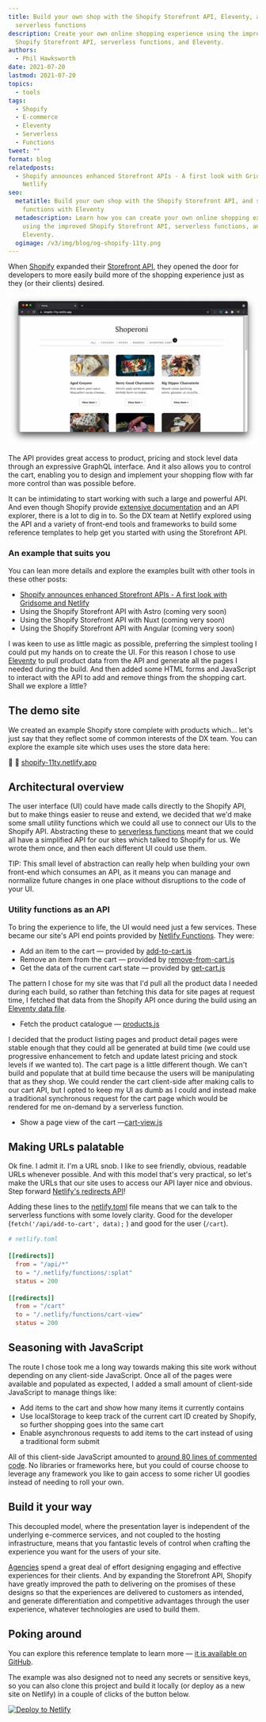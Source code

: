 ```yaml
---
title: Build your own shop with the Shopify Storefront API, Eleventy, and
  serverless functions
description: Create your own online shopping experience using the improved
  Shopify Storefront API, serverless functions, and Eleventy.
authors:
  - Phil Hawksworth
date: 2021-07-20
lastmod: 2021-07-20
topics:
  - tools
tags:
  - Shopify
  - E-commerce
  - Eleventy
  - Serverless
  - Functions
tweet: ""
format: blog
relatedposts:
  - Shopify announces enhanced Storefront APIs - A first look with Gridsome and
    Netlify
seo:
  metatitle: Build your own shop with the Shopify Storefront API, and serverless
    functions with Eleventy
  metadescription: Learn how you can create your own online shopping experience
    using the improved Shopify Storefront API, serverless functions, and
    Eleventy.
  ogimage: /v3/img/blog/og-shopify-11ty.png
---
```

When [Shopify](https://www.shopify.com/) expanded their [Storefront API](https://shopify.dev/api/storefront), they opened the door for developers to more easily build more of the shopping experience just as they (or their clients) desired.

![Screenshot of example site showing a gallery of meats and cheese available to purchase](/v3/img/blog/shopify-11ty-example-home-page.jpg "Shoperoni - Home page")

The API provides great access to product, pricing and stock level data through an expressive GraphQL interface. And it also allows you to control the cart, enabling you to design and implement your shopping flow with far more control than was possible before.

It can be intimidating to start working with such a large and powerful API. And even though Shopify provide [extensive documentation](https://shopify.dev/api/storefront/getting-started) and an API explorer, there is a lot to dig in to.  So the DX team at Netlify explored using the API and a variety of front-end tools and frameworks to build some reference templates to help get you started with using the Storefront API.

### An example that suits you

You can lean more details and explore the examples built with other tools in these other posts:

* [Shopify announces enhanced Storefront APIs - A first look with Gridsome and Netlify](https://www.netlify.com/blog/2021/07/19/shopify-announces-enhanced-storefront-apis-a-first-look-with-gridsome-and-netlify/?utm_medium=blog&utm_source=netlify&utm_campaign=devex-ph&utm_content=shopify-11ty
)
* Using the Shopify Storefront API with Astro (coming very soon)
* Using the Shopify Storefront API with Nuxt (coming very soon)
* Using the Shopify Storefront API with Angular (coming very soon)

I was keen to use as little magic as possible, preferring the simplest tooling I could put my hands on to create the UI. For this reason I chose to use [Eleventy](https://www.11ty.dev/) to pull product data from the API and generate all the pages I needed during the build. And then added some HTML forms and JavaScript to interact with the API to add and remove things from the shopping cart. Shall we explore a little? 

## The demo site

We created an example Shopify store complete with products which... let's just say that they reflect some of common interests of the DX team. You can explore the example site which uses uses the store data here:

🍖 🧀 [shopify-11ty.netlify.app](https://shopify-11ty.netlify.app/)



## Architectural overview

The user interface (UI) could have made calls directly to the Shopify API, but to make things easier to reuse and extend, we decided that we'd make some small utility functions which we could all use to connect our UIs to the Shopify API. Abstracting these to [serverless functions](https://github.com/philhawksworth/shopify-11ty/tree/main/netlify/functions) meant that we could all have a simplified API for our sites which talked to Shopify for us. We wrote them once, and then each different UI could use them. 

TIP: This small level of abstraction can really help when building your own front-end which consumes an API, as it means you can manage and normalize future changes in one place without disruptions to the code of your UI.

### Utility functions as an API

To bring the experience to life, the UI would need just a few services. These became our site's API end points provided by [Netlify Functions](https://www.netlify.com/products/functions/?utm_medium=blog&utm_source=netlify&utm_campaign=devex-ph&utm_content=shopify-11ty). They were:

* Add an item to the cart — provided by [add-to-cart.js](https://github.com/philhawksworth/shopify-11ty/blob/d32b9823166909e68deeea4a13c7d7ac14b8e999/netlify/functions/add-to-cart.js)
* Remove an item from the cart — provided by [remove-from-cart.js](https://github.com/philhawksworth/shopify-11ty/blob/d32b9823166909e68deeea4a13c7d7ac14b8e999/netlify/functions/remove-from-cart.js) 
* Get the data of the current cart state — provided by [get-cart.js](https://github.com/philhawksworth/shopify-11ty/blob/d32b9823166909e68deeea4a13c7d7ac14b8e999/netlify/functions/get-cart.js)

The pattern I chose for my site was that I'd pull all the product data I needed during each build, so rather than fetching this data for site pages at request time, I fetched that data from the Shopify API once during the build using an [Eleventy data file](https://www.11ty.dev/docs/data-js/).

* Fetch the product catalogue — [products.js](https://github.com/philhawksworth/shopify-11ty/blob/d32b9823166909e68deeea4a13c7d7ac14b8e999/src/site/_data/products.js)

I decided that the product listing pages and product detail pages were stable enough that they could all be generated at build time (we could use progressive enhancement to fetch and update latest pricing and stock levels if we wanted to). The cart page is a little different though. We can't build and populate that at build time because the users will be manipulating that as they shop. We could render the cart client-side after making calls to our cart API, but I opted to keep my UI as dumb as I could and instead make a traditional synchronous request for the cart page which would be rendered for me on-demand by a serverless function.

* Show a page view of the cart —[cart-view.js](https://github.com/philhawksworth/shopify-11ty/blob/d32b9823166909e68deeea4a13c7d7ac14b8e999/netlify/functions/cart-view.js)

## Making URLs palatable

Ok fine. I admit it. I'm a URL snob. I like to see friendly, obvious, readable URLs whenever possible. And with this model that's very practical, so let's make the URLs that our site uses to access our API layer nice and obvious. Step forward [Netlify's redirects API](https://docs.netlify.com/routing/redirects/?utm_medium=blog&utm_source=netlify&utm_campaign=devex-ph&utm_content=shopify-11ty)!

Adding these lines to the [netlify.toml](https://docs.netlify.com/configure-builds/file-based-configuration/) file means that we can talk to the serverless functions with some lovely clarity. Good for the developer (`fetch('/api/add-to-cart', data);` ) and good for the user (`/cart`).

```toml
# netlify.toml

[[redirects]]
  from = "/api/*"
  to = "/.netlify/functions/:splat"
  status = 200

[[redirects]]
  from = "/cart"
  to = "/.netlify/functions/cart-view"
  status = 200
```

## Seasoning with JavaScript

The route I chose took me a long way towards making this site work without depending on any client-side JavaScript. Once all of the pages were available and populated as expected, I added a small amount of client-side JavaScript to manage things like:

* Add items to the cart and show how many items it currently contains
* Use localStorage to keep track of the current cart ID created by Shopify, so further shopping goes into the same cart
* Enable asynchronous requests to add items to the cart instead of using a traditional form submit

All of this client-side JavaScript amounted to [around 80 lines of commented code](https://github.com/philhawksworth/shopify-11ty/blob/main/src/js/shopping-ui.js). No libraries or frameworks here, but you could of course choose to leverage any framework you like to gain access to some richer UI goodies instead of needing to roll your own. 

## Build it your way

This decoupled model, where the presentation layer is independent of the underlying e-commerce services, and not coupled to the hosting infrastructure, means that you fantastic levels of control when crafting the experience you want for the users of your site.

[Agencies](https://www.netlify.com/partners/agency/?utm_medium=blog&utm_source=netlify&utm_campaign=devex-ph&utm_content=shopify-11ty) spend a great deal of effort designing engaging and effective experiences for their clients. And by expanding the Storefront API, Shopify have greatly improved the path to delivering on the promises of these designs so that the experiences are delivered to customers as intended, and generate differentiation and competitive advantages through the user experience, whatever technologies are used to build them.

## Poking around

You can explore this reference template to learn more — [it is available on GitHub](https://github.com/philhawksworth/shopify-11ty). 

The example was also designed not to need any secrets or sensitive keys, so you can also clone this project and build it locally (or deploy as a new site on Netlify) in a couple of clicks of the button below.

[![Deploy to Netlify](https://www.netlify.com/img/deploy/button.svg)](https://app.netlify.com/start/deploy?repository=https://github.com/philhawksworth/shopify-11ty&tm_medium=blog&utm_source=netlify&utm_campaign=devex-ph&utm_content=shopify-11ty)
